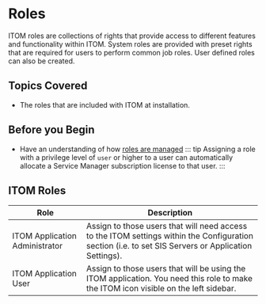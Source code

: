 # Roles
ITOM roles are collections of rights that provide access to different features and functionality within ITOM. System roles are provided with preset rights that are required for users to perform common job roles.  User defined roles can also be created.

## Topics Covered
* The roles that are included with ITOM at installation.

## Before you Begin
* Have an understanding of how [roles are managed](/esp-config/organizational-data/roles)
::: tip
 Assigning a role with a privilege level of `user` or higher to a user can automatically allocate a Service Manager subscription license to that user.
:::

## ITOM Roles
|Role|Description|
|-|-|
|ITOM Application Administrator|Assign to those users that will need access to the ITOM settings within the Configuration section (i.e. to set SIS Servers or Application Settings).|
|ITOM Application User|Assign to those users that will be using the ITOM application. You need this role to make the ITOM icon visible on the left sidebar.|	